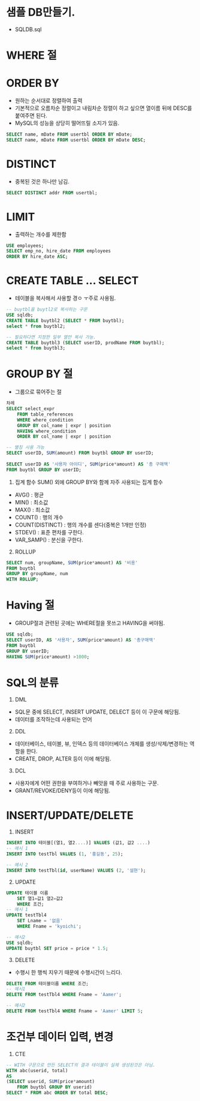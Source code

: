# 샘플 DB만들기.
- SQLDB.sql

# WHERE 절


# ORDER BY
- 원하는 순서대로 정렬하여 출력
- 기본적으로 오름차순 정렬이고 내림차순 정렬이 하고 싶으면 열이름 뒤에 DESC를 붙여주면 된다.
- MySQL의 성능을 상당히 떨어뜨릴 소지가 있음.
```SQL
SELECT name, mDate FROM usertbl ORDER BY mDate;
SELECT name, mDate FROM usertbl ORDER BY mDate DESC;
```

# DISTINCT
- 중복된 것은 하나만 남김.
```SQL
SELECT DISTINCT addr FROM usertbl;
```

# LIMIT
- 출력하는 개수를 제한함
```SQL
USE employees;
SELECT emp_no, hire_date FROM employees
ORDER BY hire_date ASC; 
```

# CREATE TABLE ... SELECT
- 테이블을 복사해서 사용할 경ㅇ ㅜ주로 사용됨.
```SQL
-- buytbl을 buytl2로 복사하는 구문
USE sqldb;
CREATE TABLE buytbl2 (SELECT * FROM buytbl);
select * from buytbl2;

-- 필요하다면 지정한 일부 열만 복사 가능.
CREATE TABLE buytbl3 (SELECT userID, prodName FROM buytbl);
select * from buytbl3;
```

# GROUP BY 절
- 그룹으로 묶어주는 절
```SQL
차례
SELECT select_expr
    FROM table_references
    WHERE where_condition
    GROUP BY col_name | expr | position
    HAVING where_condition
    ORDER BY col_name | expr | position
```

```SQL
-- 별칭 사용 가능
SELECT userID, SUM(amount) FROM buytbl GROUP BY userID;
 
SELECT userID AS '사용자 아이디', SUM(price*amount) AS '총 구매액'
FROM buytbl GROUP BY userID;
```
1. 집계 함수
SUM() 외에 GROUP BY와 함께 자주 사용되는 집계 함수
- AVG() : 평균
- MIN() : 최소값
- MAX() : 최소값
- COUNT() : 행의 개수
- COUNT(DISTINCT) : 행의 개수를 센다(중복은 1개만 인정)
- STDEV() : 표준 편차를 구한다.
- VAR_SAMP() : 분신을 구한다.

2. ROLLUP
```SQL
SELECT num, groupName, SUM(price*amount) AS '비용'
FROM buytbl
GROUP BY groupName, num
WITH ROLLUP;
```
# Having 절
- GROUP절과 관련된 곳에는 WHERE절을 못쓰고 HAVING을 써야됨.
```SQL
USE sqldb;
SELECT userID, AS '사용자', SUM(price*amount) AS '총구매액'
FROM buytbl
GROUP BY userID;
HAVING SUM(price*amount) >1000;
```

# SQL의 분류
1. DML
- SQL문 중에 SELECT, INSERT UPDATE, DELECT 등이 이 구문에 해당됨.
- 데이터를 조작하는데 사용되는 언어

2. DDL
- 데이터베이스, 테이블, 뷰, 인덱스 등의 데이터베이스 개체를 생성/삭제/변경하는 역할을 한다.
- CREATE, DROP, ALTER 등이 이에 해당됨.

3. DCL
- 사용자에게 어떤 권한을 부여하거나 빼앗을 때 주로 사용하는 구문.
- GRANT/REVOKE/DENY등이 이에 해당됨.

# INSERT/UPDATE/DELETE
1. INSERT
```SQL
INSERT INTO 테이블[(열1, 열2....)] VALUES (값1, 값2 ....)
-- 예시 1
INSERT INTO testTbl VALUES (1, '홍길동', 25);

-- 예시 2
INSERT INTO testTbl(id, userName) VALUES (2, '설현');
```
2. UPDATE
```SQL
UPDATE 테이블 이름
    SET 열1=값1 열2=값2
    WHERE 조건;
-- 예시 1
UPDATE testTbl4
    SET Lname = '없음'
    WHERE Fname = 'kyoichi';

-- 예시2
USE sqldb;
UPDATE buytbl SET price = price * 1.5; 
```

3. DELETE
- 수행시 한 행씩 지우기 때문에 수행시간이 느리다.
```SQL
DELETE FROM 테이블이름 WHERE 조건;
-- 예시1
DELETE FROM testTbl4 WHERE Fname = 'Aamer';

-- 예시2
DELETE FROM testTbl4 WHERE Fname = 'Aamer' LIMIT 5;
```

# 조건부 데이터 입력, 변경
1. CTE

```SQL
-- WITH 구문으로 만든 SELECT의 결과 테이블이 실제 생성된것은 아님.
WITH abc(userid, total)
AS
(SELECT userid, SUM(price*amount)
    FROM buytbl GROUP BY userid)
SELECT * FROM abc ORDER BY total DESC;
```